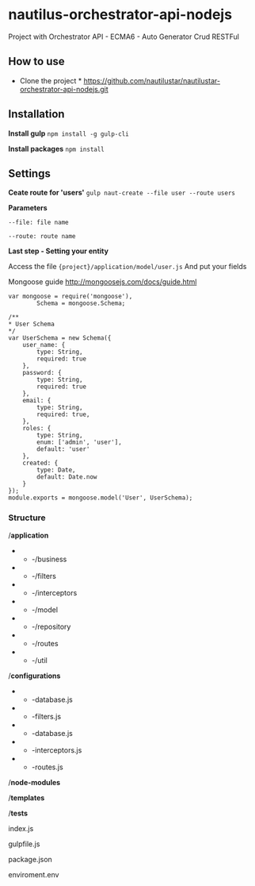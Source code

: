 # nautilus-orchestrator-api-nodejs
Project with Orchestrator API - ECMA6 - Auto Generator Crud RESTFul

## How to use

* Clone the project *
https://github.com/nautilustar/nautilustar-orchestrator-api-nodejs.git

## Installation

**Install gulp**
`npm install -g gulp-cli`

**Install packages**
`npm install`

## Settings

**Ceate route for 'users'**
`gulp naut-create --file user --route users`

**Parameters**

    --file: file name 
    
    --route: route name

**Last step - Setting your entity**

Access the file `{project}/application/model/user.js`
And put your fields

Mongoose guide http://mongoosejs.com/docs/guide.html   

    var mongoose = require('mongoose'),
            Schema = mongoose.Schema;
        
    /**
    * User Schema 
    */
    var UserSchema = new Schema({
        user_name: {
            type: String,
            required: true
        },
        password: {
            type: String,
            required: true
        },
        email: {
            type: String,
            required: true,
        },
        roles: {
            type: String,
            enum: ['admin', 'user'],
            default: 'user'
        },
        created: {
            type: Date,
            default: Date.now
        }
    });
    module.exports = mongoose.model('User', UserSchema);  

### Structure
/**application**
- - -/business
- - -/filters
- - -/interceptors
- - -/model
- - -/repository
- - -/routes
- - -/util

/**configurations**
- - -database.js
- - -filters.js
- - -database.js
- - -interceptors.js
- - -routes.js

/**node-modules**

/**templates**

/**tests**

index.js

gulpfile.js

package.json

enviroment.env
